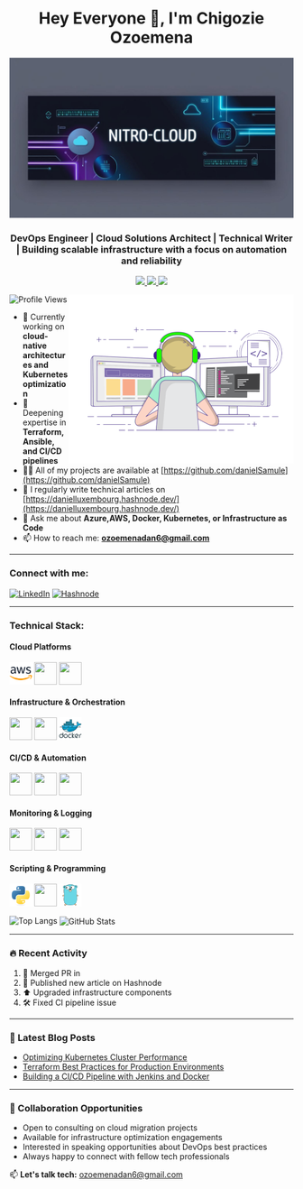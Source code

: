 <h1 align="center">Hey Everyone 👋, I'm Chigozie Ozoemena</h1>

<div align="center">
  <img src="https://github.com/danielSamule/danielSamule/blob/main/Banner" alt="Chigozie Ozoemena Banner">
</div>

<h3 align="center">DevOps Engineer | Cloud Solutions Architect | Technical Writer | Building scalable infrastructure with a focus on automation and reliability</h3>

<p align="center">
  <a href="https://github.com/danielSamule">
    <img src="https://img.shields.io/github/followers/danielSamule?label=Follow&style=social" />
  </a>
  <a href="https://linkedin.com/in/ozoemena-daniel">
    <img src="https://img.shields.io/badge/LinkedIn-Ozoemena%20Daniel-blue?logo=linkedin&style=flat-square" />
  </a>
  <a href="https://danielluxembourg.hashnode.dev/">
    <img src="https://img.shields.io/badge/Hashnode-Tech%20Blog-blue?logo=hashnode&style=flat-square" />
  </a>
</p>

<img align="right" alt="Coding" width="400" src="https://raw.githubusercontent.com/devSouvik/devSouvik/master/gif3.gif">

<p align="left">
  <img src="https://komarev.com/ghpvc/?username=danielSamule&label=Profile%20views&color=0e75b6&style=flat" alt="Profile Views" />
</p>

- 🔭 Currently working on **cloud-native architectures and Kubernetes optimization**
- 🌱 Deepening expertise in **Terraform, Ansible, and CI/CD pipelines**
- 👨‍💻 All of my projects are available at [https://github.com/danielSamule](https://github.com/danielSamule)
- 📝 I regularly write technical articles on [https://danielluxembourg.hashnode.dev/](https://danielluxembourg.hashnode.dev/)
- 💬 Ask me about **Azure,AWS, Docker, Kubernetes, or Infrastructure as Code**
- 📫 How to reach me: **ozoemenadan6@gmail.com**

---

<h3 align="left">Connect with me:</h3>
<p align="left">
  <a href="https://linkedin.com/in/ozoemena-daniel" target="blank"><img align="center" src="https://raw.githubusercontent.com/rahuldkjain/github-profile-readme-generator/master/src/images/icons/Social/linked-in-alt.svg" alt="LinkedIn" height="30" width="40" /></a>
  <a href="https://danielluxembourg.hashnode.dev/" target="blank"><img align="center" src="https://raw.githubusercontent.com/rahuldkjain/github-profile-readme-generator/master/src/images/icons/Social/hashnode.svg" alt="Hashnode" height="30" width="40" /></a>
</p>

---

<h3 align="left">Technical Stack:</h3>
<h4>Cloud Platforms</h4>
<p align="left">
  <img src="https://raw.githubusercontent.com/devicons/devicon/master/icons/amazonwebservices/amazonwebservices-original-wordmark.svg" width="40" height="40"/>
  <img src="https://www.vectorlogo.zone/logos/microsoft_azure/microsoft_azure-icon.svg" width="40" height="40"/>
  <img src="https://www.vectorlogo.zone/logos/google_cloud/google_cloud-icon.svg" width="40" height="40"/>
</p>

<h4>Infrastructure & Orchestration</h4>
<p align="left">
  <img src="https://www.vectorlogo.zone/logos/terraformio/terraformio-icon.svg" width="40" height="40"/>
  <img src="https://www.vectorlogo.zone/logos/kubernetes/kubernetes-icon.svg" width="40" height="40"/>
  <img src="https://raw.githubusercontent.com/devicons/devicon/master/icons/docker/docker-original-wordmark.svg" width="40" height="40"/>
</p>

<h4>CI/CD & Automation</h4>
<p align="left">
  <img src="https://www.vectorlogo.zone/logos/jenkins/jenkins-icon.svg" width="40" height="40"/>
  <img src="https://www.vectorlogo.zone/logos/gitlab/gitlab-icon.svg" width="40" height="40"/>
  <img src="https://www.vectorlogo.zone/logos/ansible/ansible-icon.svg" width="40" height="40"/>
</p>

<h4>Monitoring & Logging</h4>
<p align="left">
  <img src="https://www.vectorlogo.zone/logos/grafana/grafana-icon.svg" width="40" height="40"/>
  <img src="https://www.vectorlogo.zone/logos/prometheusio/prometheusio-icon.svg" width="40" height="40"/>
  <img src="https://www.vectorlogo.zone/logos/elastic/elastic-icon.svg" width="40" height="40"/>
</p>

<h4>Scripting & Programming</h4>
<p align="left">
  <img src="https://raw.githubusercontent.com/devicons/devicon/master/icons/python/python-original.svg" width="40" height="40"/>
  <img src="https://www.vectorlogo.zone/logos/gnu_bash/gnu_bash-icon.svg" width="40" height="40"/>
  <img src="https://raw.githubusercontent.com/devicons/devicon/master/icons/go/go-original.svg" width="40" height="40"/>
</p>

<p><img align="left" src="https://github-readme-stats.vercel.app/api/top-langs?username=danielSamule&show_icons=true&locale=en&layout=compact&theme=vue&hide_border=true" alt="Top Langs" /></p>

<p>&nbsp;<img align="center" src="https://github-readme-stats.vercel.app/api?username=danielSamule&show_icons=true&locale=en&theme=vue&hide_border=true" alt="GitHub Stats" /></p>

---

### 🔥 Recent Activity
<!--START_SECTION:activity-->
1. 🎉 Merged PR in 
2. 🚀 Published new article on Hashnode
3. ⬆️ Upgraded infrastructure components
4. 🛠 Fixed CI pipeline issue
<!--END_SECTION:activity-->

---

### 📝 Latest Blog Posts
<!-- HASHNODE_BLOG:START -->
- [Optimizing Kubernetes Cluster Performance](https://danielluxembourg.hashnode.dev/kubernetes-optimization)
- [Terraform Best Practices for Production Environments](https://danielluxembourg.hashnode.dev/terraform-best-practices)
- [Building a CI/CD Pipeline with Jenkins and Docker](https://danielluxembourg.hashnode.dev/jenkins-docker-pipeline)
<!-- HASHNODE_BLOG:END -->

---

### 🤝 Collaboration Opportunities

- Open to consulting on cloud migration projects
- Available for infrastructure optimization engagements
- Interested in speaking opportunities about DevOps best practices
- Always happy to connect with fellow tech professionals

📫 **Let's talk tech:** ozoemenadan6@gmail.com
